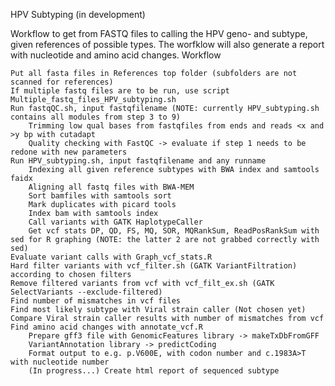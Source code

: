 HPV Subtyping (in development)

Workflow to get from FASTQ files to calling the HPV geno- and subtype, given references of possible types. The worfklow will also generate a report with nucleotide and amino acid changes.
Workflow

    Put all fasta files in References top folder (subfolders are not scanned for references)
    If multiple fastq files are to be run, use script Multiple_fastq_files_HPV_subtyping.sh
    Run fastqQC.sh, input fastqfilename (NOTE: currently HPV_subtyping.sh contains all modules from step 3 to 9)
        Trimming low qual bases from fastqfiles from ends and reads <x and >y bp with cutadapt
        Quality checking with FastQC -> evaluate if step 1 needs to be redone with new parameters
    Run HPV_subtyping.sh, input fastqfilename and any runname
        Indexing all given reference subtypes with BWA index and samtools faidx
        Aligning all fastq files with BWA-MEM
        Sort bamfiles with samtools sort
        Mark duplicates with picard tools
        Index bam with samtools index
        Call variants with GATK HaplotypeCaller
        Get vcf stats DP, QD, FS, MQ, SOR, MQRankSum, ReadPosRankSum with sed for R graphing (NOTE: the latter 2 are not grabbed correctly with sed)
    Evaluate variant calls with Graph_vcf_stats.R
    Hard filter variants with vcf_filter.sh (GATK VariantFiltration) according to chosen filters
    Remove filtered variants from vcf with vcf_filt_ex.sh (GATK SelectVariants --exclude-filtered)
    Find number of mismatches in vcf files
    Find most likely subtype with Viral strain caller (Not chosen yet)
    Compare Viral strain caller results with number of mismatches from vcf
    Find amino acid changes with annotate_vcf.R
        Prepare gff3 file with GenomicFeatures library -> makeTxDbFromGFF
        VariantAnnotation library -> predictCoding
        Format output to e.g. p.V600E, with codon number and c.1983A>T with nucleotide number
        (In progress...) Create html report of sequenced subtype
